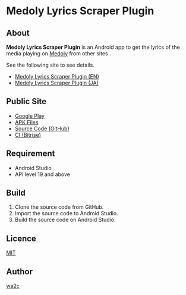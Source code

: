 Medoly Lyrics Scraper Plugin
============================

## About

**Medoly Lyrics Scraper Plugin** is an Android app to get the lyrics of the media playing on [Medoly](https://play.google.com/store/apps/details?id=com.wa2c.android.medoly) from other sites .

See the following site to see details.

  * [Medoly Lyrics Scraper Plugin (EN)](https://www.wa2c.com/documents/dokuwiki/doku.php?id=en:medoly_lyrics_scraper_plugin:start)
  * [Medoly Lyrics Scraper Plugin (JA)](https://www.wa2c.com/documents/dokuwiki/doku.php?id=ja:medoly_lyrics_scraper_plugin:start)

## Public Site

* [Google Play](https://play.google.com/store/apps/details?id=com.wa2c.android.medoly.plugin.action.lyricsscraper)
* [APK Files](https://wa2c.com/android/medoly/apk/)
* [Source Code (GitHub)](https://github.com/wa2c/medoly-lyrics-scraper-plugin)
* [CI (Bitrise)](https://app.bitrise.io/app/6bfc0026f000496f)

## Requirement

* Android Studio
* API level 19 and above

## Build

1. Clone the source code from GitHub.
2. Import the source code to Android Studio.
3. Build the source code on Android Studio.

## Licence

[MIT](https://github.com/wa2c/medoly-lyrics-scraper-plugin/blob/master/LICENSE)

## Author

[wa2c](https://github.com/wa2c)
